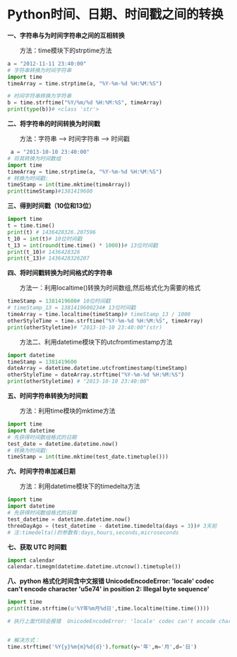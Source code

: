 # Python时间、日期、时间戳之间的转换



**一、字符串与为时间字符串之间的互相转换**

　　方法：time模块下的strptime方法

```python
a = "2012-11-11 23:40:00"
# 字符串转换为时间字符串
import time
timeArray = time.strptime(a, "%Y-%m-%d %H:%M:%S")

# 时间字符串转换为字符串
b = time.strftime("%Y/%m/%d %H:%M:%S", timeArray)
print(type(b))# <class 'str'>
```

**二、将字符串的时间转换为时间戳**

　　方法：字符串 --> 时间字符串 --> 时间戳

```python
 a = "2013-10-10 23:40:00"
# 将其转换为时间数组
import time
timeArray = time.strptime(a, "%Y-%m-%d %H:%M:%S")
# 转换为时间戳:
timeStamp = int(time.mktime(timeArray))
print(timeStamp)#1381419600
```

**三、得到时间戳（10位和13位）**

```python
import time
t = time.time()
print(t) # 1436428326.207596
t_10 = int(t)# 10位时间戳
t_13 = int(round(time.time() * 1000))# 13位时间戳
print(t_10)# 1436428326
print(t_13)# 1436428326207
```

**四、将时间戳转换为时间格式的字符串**

　　方法一：利用localtime()转换为时间数组,然后格式化为需要的格式

```python
timeStamp = 1381419600# 10位时间戳
# timeStamp_13 = 1381419600234# 13位时间戳
timeArray = time.localtime(timeStamp)# timeStamp_13 / 1000
otherStyleTime = time.strftime("%Y-%m-%d %H:%M:%S", timeArray)
print(otherStyletime)# "2013-10-10 23:40:00"(str)
```

　　方法二、利用datetime模块下的utcfromtimestamp方法

```python
import datetime
timeStamp = 1381419600
dateArray = datetime.datetime.utcfromtimestamp(timeStamp)
otherStyleTime = dateArray.strftime("%Y-%m-%d %H:%M:%S")
print(otherStyletime) # "2013-10-10 23:40:00"
```

**五、时间字符串转换为时间戳**

　　方法：利用time模块的mktime方法

```python
import time
import datetime
# 先获得时间数组格式的日期
test_date = datetime.datetime.now()
# 转换为时间戳:
timeStamp = int(time.mktime(test_date.timetuple()))
```

**六、时间字符串加减日期**

　　方法：利用datetime模块下的timedelta方法

```python
import time
import datetime
# 先获得时间数组格式的日期
test_datetime = datetime.datetime.now()
threeDayAgo = (test_datetime - datetime.timedelta(days = 3))# 3天前
# 注:timedelta()的参数有:days,hours,seconds,microseconds
```

**七、获取 UTC 时间戳**

```python
import calendar 
calendar.timegm(datetime.datetime.utcnow().timetuple())
```

**八、python 格式化时间含中文报错 UnicodeEncodeError: 'locale' codec can't encode character 'u5e74' in position 2: Illegal byte sequence'**

```python
import time
print(time.strftime(u'%Y年%m月%d日',time.localtime(time.time())))

# 执行上面代码会报错  UnicodeEncodeError: 'locale' codec can't encode character 'u5e74' in position 2: Illegal byte sequence


# 解决方式：
time.strftime('%Y{y}%m{m}%d{d}').format(y='年',m='月',d='日')
```

​    